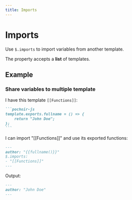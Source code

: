 ```yaml
---
title: Imports
---
```

# Imports

Use `$.imports` to import variables from another template.

The property accepts a **list** of templates.

## Example

### Share variables to multiple template

I have this template `[[Functions]]`:

````md {filename="[[Functions]]"}
```pochoir-js
template.exports.fullname = () => {
    return "John Doe";
};
```
````

I can import "[[Functions]]" and use its exported functions:

```md
---
author: "{{fullname()}}"
$.imports:
- "[[Functions]]"
---
```

Output:

```md
---
author: "John Doe"
---
```

